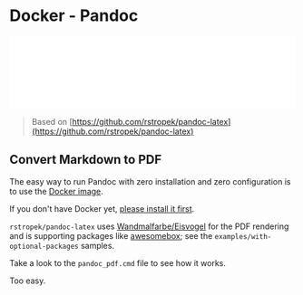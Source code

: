 # Docker - Pandoc

![Banner](./banner.svg)

> Based on [https://github.com/rstropek/pandoc-latex](https://github.com/rstropek/pandoc-latex)

## Convert Markdown to PDF

The easy way to run Pandoc with zero installation and zero configuration is to use the [Docker image](https://github.com/rstropek/pandoc-latex).

If you don't have Docker yet, [please install it first](https://docs.docker.com/get-docker/).

`rstropek/pandoc-latex` uses [Wandmalfarbe/Eisvogel](https://github.com/Wandmalfarbe/pandoc-latex-template) for the PDF rendering and is supporting packages like [awesomebox](https://github.com/milouse/latex-awesomebox); see the `examples/with-optional-packages` samples.

Take a look to the `pandoc_pdf.cmd` file to see how it works.

Too easy.
